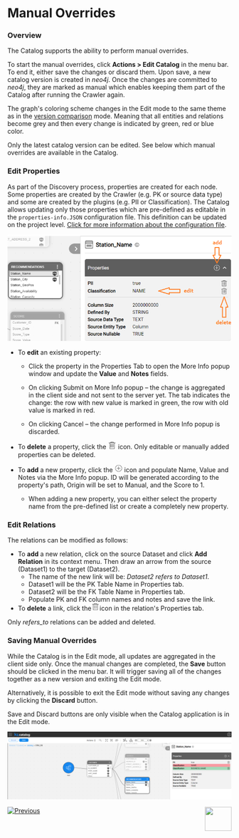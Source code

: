 <web>

# Manual Overrides

### Overview

The Catalog supports the ability to perform manual overrides. 

To start the manual overrides, click **Actions > Edit Catalog** in the menu bar. To end it, either save the changes or discard them. Upon save, a new catalog version is created in *neo4j*. Once the changes are committed to *neo4j*, they are marked as manual which enables keeping them part of the Catalog after running the Crawler again.

The graph's coloring scheme changes in the Edit mode to the same theme as in the [version comparison](06_catalog_versioning.md) mode. Meaning that all entities and relations become grey and then every change is indicated by green, red or blue color.

Only the latest catalog version can be edited. See below which manual overrides are available in the Catalog.

### Edit Properties

As part of the Discovery process, properties are created for each node. Some properties are created by the Crawler (e.g. PK or source data type) and some are created by the plugins (e.g. PII or Classification). The Catalog allows updating only those properties which are pre-defined as editable in the ```properties-info.JSON``` configuration file. This definition can be updated on the project level. [Click for more information about the configuration file](11_advanced_settings.md#catalog-application-configuration).

<img src="images/edit_prop_1.png" style="zoom:75%;" />

* To **edit** an existing property:

  * Click the property in the Properties Tab to open the More Info popup window and update the **Value** and **Notes** fields. 

  * On clicking Submit on More Info popup – the change is aggregated in the client side and not sent to the server yet. The tab indicates the change: the row with new value is marked in green, the row with old value is marked in red.

  * On clicking Cancel – the change performed in More Info popup is discarded.
* To **delete** a property, click the <img src="images/delete.png" alt="plus" style="zoom:75%;" /> icon. Only editable or manually added properties can be deleted.
* To **add** a new property, click the <img src="images/add.png" alt="plus" style="zoom:75%;" /> icon and populate Name, Value and Notes via the More Info popup. ID will be generated according to the property's path, Origin will be set to Manual, and the Score to 1. 
  * When adding a new property, you can either select the property name from the pre-defined list or create a completely new property.


### Edit Relations

The relations can be modified as follows:

* To **add** a new relation, click on the source Dataset and click **Add Relation** in its context menu.  Then draw an arrow from the source (Dataset1) to the target (Dataset2).
  * The name of the new link will be: *Dataset2 refers to Dataset1*. 
  * Dataset1 will be the PK Table Name in Properties tab.
  * Dataset2 will be the FK Table Name in Properties tab.
  * Populate PK and FK column names and notes and save the link.
* To **delete** a link, click the<img src="images/delete.png" alt="plus" style="zoom:75%;" />icon in the relation's Properties tab.

Only *refers_to* relations can be added and deleted. 

### Saving Manual Overrides

While the Catalog is in the Edit mode, all updates are aggregated in the client side only. Once the manual changes are completed, the **Save** button should be clicked in the menu bar. It will trigger saving all of the changes together as a new version and exiting the Edit mode.

Alternatively, it is possible to exit the Edit mode without saving any changes by clicking the **Discard** button.

Save and Discard buttons are only visible when the Catalog application is in the Edit mode.

<img src="images/manual_override.png" style="zoom:75%;" />



[![Previous](/articles/images/Previous.png)](06_catalog_versioning.md)[<img align="right" width="60" height="54" src="/articles/images/Next.png">](08_search_catalog.md) 

</web>
